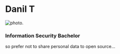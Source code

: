 # Danil T

![photo.](https://ibb.co/1fCknMh "Is it him? Or no...")

### Information Security Bachelor
so prefer not to share personal data to open source...
